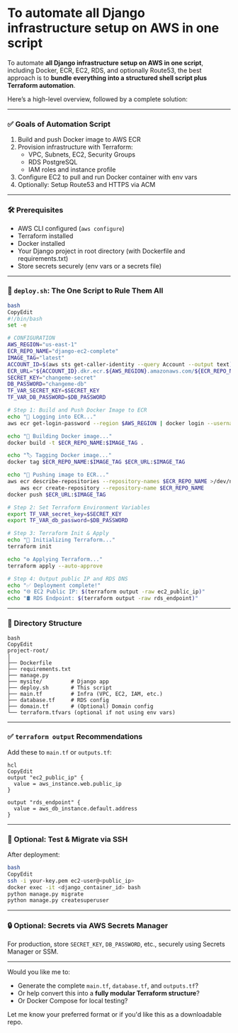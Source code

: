 # To automate **all Django infrastructure setup on AWS in one script**

To automate **all Django infrastructure setup on AWS in one script**, including Docker, ECR, EC2, RDS, and optionally Route53, the best approach is to **bundle everything into a structured shell script plus Terraform automation**.

Here’s a high-level overview, followed by a complete solution:

---

### ✅ **Goals of Automation Script**

1. Build and push Docker image to AWS ECR
2. Provision infrastructure with Terraform:
    - VPC, Subnets, EC2, Security Groups
    - RDS PostgreSQL
    - IAM roles and instance profile
3. Configure EC2 to pull and run Docker container with env vars
4. Optionally: Setup Route53 and HTTPS via ACM

---

### 🛠️ Prerequisites

- AWS CLI configured (`aws configure`)
- Terraform installed
- Docker installed
- Your Django project in root directory (with Dockerfile and requirements.txt)
- Store secrets securely (env vars or a secrets file)

---

### 🚀 `deploy.sh`: The One Script to Rule Them All

```bash
bash
CopyEdit
#!/bin/bash
set -e

# CONFIGURATION
AWS_REGION="us-east-1"
ECR_REPO_NAME="django-ec2-complete"
IMAGE_TAG="latest"
ACCOUNT_ID=$(aws sts get-caller-identity --query Account --output text)
ECR_URL="${ACCOUNT_ID}.dkr.ecr.${AWS_REGION}.amazonaws.com/${ECR_REPO_NAME}"
SECRET_KEY="changeme-secret"
DB_PASSWORD="changeme-db"
TF_VAR_SECRET_KEY=$SECRET_KEY
TF_VAR_DB_PASSWORD=$DB_PASSWORD

# Step 1: Build and Push Docker Image to ECR
echo "🔧 Logging into ECR..."
aws ecr get-login-password --region $AWS_REGION | docker login --username AWS --password-stdin $ECR_URL

echo "🔨 Building Docker image..."
docker build -t $ECR_REPO_NAME:$IMAGE_TAG .

echo "🏷️ Tagging Docker image..."
docker tag $ECR_REPO_NAME:$IMAGE_TAG $ECR_URL:$IMAGE_TAG

echo "🚀 Pushing image to ECR..."
aws ecr describe-repositories --repository-names $ECR_REPO_NAME >/dev/null 2>&1 || \
    aws ecr create-repository --repository-name $ECR_REPO_NAME
docker push $ECR_URL:$IMAGE_TAG

# Step 2: Set Terraform Environment Variables
export TF_VAR_secret_key=$SECRET_KEY
export TF_VAR_db_password=$DB_PASSWORD

# Step 3: Terraform Init & Apply
echo "🧱 Initializing Terraform..."
terraform init

echo "⚙️ Applying Terraform..."
terraform apply --auto-approve

# Step 4: Output public IP and RDS DNS
echo "✅ Deployment complete!"
echo "🌐 EC2 Public IP: $(terraform output -raw ec2_public_ip)"
echo "🛢️ RDS Endpoint: $(terraform output -raw rds_endpoint)"

```

---

### 📁 Directory Structure

```
bash
CopyEdit
project-root/
│
├── Dockerfile
├── requirements.txt
├── manage.py
├── mysite/         # Django app
├── deploy.sh       # This script
├── main.tf         # Infra (VPC, EC2, IAM, etc.)
├── database.tf     # RDS config
├── domain.tf       # (Optional) Domain config
└── terraform.tfvars (optional if not using env vars)

```

---

### ✅ `terraform output` Recommendations

Add these to `main.tf` or `outputs.tf`:

```hcl
hcl
CopyEdit
output "ec2_public_ip" {
  value = aws_instance.web.public_ip
}

output "rds_endpoint" {
  value = aws_db_instance.default.address
}

```

---

### 🧪 Optional: Test & Migrate via SSH

After deployment:

```bash
bash
CopyEdit
ssh -i your-key.pem ec2-user@<public_ip>
docker exec -it <django_container_id> bash
python manage.py migrate
python manage.py createsuperuser

```

---

### 🔒 Optional: Secrets via AWS Secrets Manager

For production, store `SECRET_KEY`, `DB_PASSWORD`, etc., securely using Secrets Manager or SSM.

---

Would you like me to:

- Generate the complete `main.tf`, `database.tf`, and `outputs.tf`?
- Or help convert this into a **fully modular Terraform structure**?
- Or Docker Compose for local testing?

Let me know your preferred format or if you'd like this as a downloadable repo.